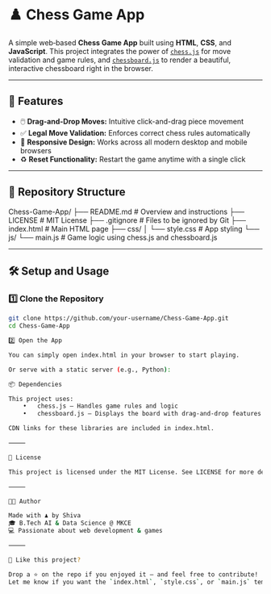# ♟️ Chess Game App

A simple web‑based **Chess Game App** built using **HTML**, **CSS**, and **JavaScript**. This project integrates the power of [`chess.js`](https://github.com/jhlywa/chess.js) for move validation and game rules, and [`chessboard.js`](https://github.com/oakmac/chessboardjs) to render a beautiful, interactive chessboard right in the browser.

---

## 🚀 Features

- 🖱️ **Drag-and-Drop Moves:** Intuitive click-and-drag piece movement  
- ✅ **Legal Move Validation:** Enforces correct chess rules automatically  
- 📱 **Responsive Design:** Works across all modern desktop and mobile browsers  
- ♻️ **Reset Functionality:** Restart the game anytime with a single click

---

## 📁 Repository Structure

Chess-Game-App/
├── README.md         # Overview and instructions
├── LICENSE           # MIT License
├── .gitignore        # Files to be ignored by Git
├── index.html        # Main HTML page
├── css/
│   └── style.css     # App styling
└── js/
└── main.js       # Game logic using chess.js and chessboard.js

---

## 🛠️ Setup and Usage

### 1️⃣ Clone the Repository

```bash
git clone https://github.com/your-username/Chess-Game-App.git
cd Chess-Game-App

2️⃣ Open the App

You can simply open index.html in your browser to start playing.

Or serve with a static server (e.g., Python):

📦 Dependencies

This project uses:
	•	chess.js – Handles game rules and logic
	•	chessboard.js – Displays the board with drag-and-drop features

CDN links for these libraries are included in index.html.

⸻

📄 License

This project is licensed under the MIT License. See LICENSE for more details.

⸻

👨‍💻 Author

Made with ♟️ by Shiva
🎓 B.Tech AI & Data Science @ MKCE
💻 Passionate about web development & games

⸻

🌟 Like this project?

Drop a ⭐ on the repo if you enjoyed it — and feel free to contribute!
Let me know if you want the `index.html`, `style.css`, or `main.js` templates for this too!
